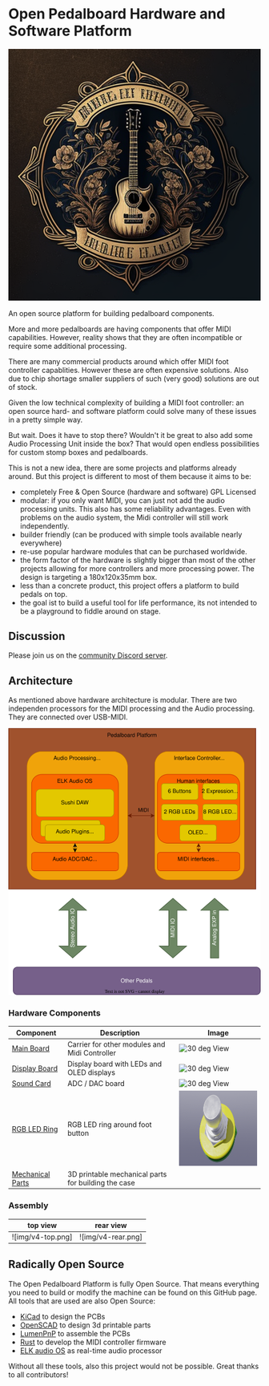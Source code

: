 # Open Pedalboard Hardware and Software Platform

<img src="../img/pedalboard-logo-large.png" alt="Logo" width="600"/>

An open source platform for building pedalboard components.

More and more pedalboards are having components that offer MIDI capabilities. However, reality shows that they are often incompatible
or require some additional processing.

There are many commercial products around which offer MIDI foot controller capablities. However these are often expensive solutions.
Also due to chip shortage smaller suppliers of such (very good) solutions are out of stock.

Given the low technical complexity of building a MIDI foot controller: an open source hard- and software platform could solve many
of these issues in a pretty simple way.

But wait. Does it have to stop there? Wouldn't it be great to also add some Audio Processing Unit inside the box?
That would open endless possibilities for custom stomp boxes and pedalboards.

This is not a new idea, there are some projects and platforms already around. But this project is different to most of them because it aims to be:

- completely Free & Open Source (hardware and software) GPL Licensed
- modular: if you only want MIDI, you can just not add the audio processing units. This also has some reliability advantages. Even with problems on the audio system, the Midi controller will still work independently.
- builder friendly (can be produced with simple tools available nearly everywhere)
- re-use popular hardware modules that can be purchased worldwide.
- the form factor of the hardware is slightly bigger than most of the other projects allowing for more controllers and more processing power. The design is targeting a 180x120x35mm box.
- less than a concrete product, this project offers a platform to build pedals on top.
- the goal ist to build a useful tool for life performance, its not intended to be a playground to fiddle around on stage.

## Discussion

Please join us on the [community Discord server](https://discord.gg/ncyKyryHAc).

## Architecture

As mentioned above hardware architecture is modular. There are two independen processors for the MIDI processing and the Audio processing. They are connected over USB-MIDI.

![Architecture Overview](https://raw.githubusercontent.com/pedalboard/.github/refs/heads/main/diagram/architecture.drawio.svg)

### Hardware Components

| Component                                                         | Description                                         | Image |
|-------------------------------------------------------------------|-----------------------------------------------------|-------|
| [Main Board](https://github.com/pedalboard/pedalboard-hw)         | Carrier for other modules and Midi Controller       | ![30 deg View](https://pedalboard.github.io/pedalboard-hw-site/latest/3D/pedalboard-hw-3D_blender_30deg.png)  |
| [Display Board](https://github.com/pedalboard/pedalboard-display) | Display board with LEDs and OLED displays           | ![30 deg View](https://pedalboard.github.io/pedalboard-display-site/latest/3D/pedalboard-display-3D_blender_30deg.png)       |
| [Sound Card](https://github.com/pedalboard/pedalboard-soundcard)  | ADC / DAC board                                     | ![30 deg View](https://pedalboard.github.io/pedalboard-soundcard-site/latest/3D/pedalboard-soundcard-3D_blender_30deg.png)       |
| [RGB LED Ring](https://github.com/pedalboard/pedalboard-led-ring) | RGB LED ring around foot button                     |<img src="https://github.com/pedalboard/pedalboard-led-ring-site/blob/main/latest/3D/pedalboard-led-ring-3D_blender_30deg.png"  alt="led-ring" height="150">     |
| [Mechanical Parts](https://github.com/pedalboard/pedalboard-case) | 3D printable mechanical parts for building the case |       |

### Assembly

| top view | rear view |
|----------------|-----------------|
| ![img/v4-top.png] | ![img/v4-rear.png] |

## Radically Open Source

The Open Pedalboard Platform is fully Open Source. That means everything you need to build or modify the machine can be found on this GitHub page. All tools that are used are also Open Source:

- [KiCad](https://www.kicad.org) to design the PCBs
- [OpenSCAD](https://openscad.org/) to design 3d printable parts
- [LumenPnP](https://www.opulo.io/) to assemble the PCBs
- [Rust](https://www.rust-lang.org/) to develop the MIDI controller firmware
- [ELK audio OS](https://www.elk.audio/how-elk-audio-os-works) as real-time audio processor

Without all these tools, also this project would not be possible. Great thanks to all contributors!
